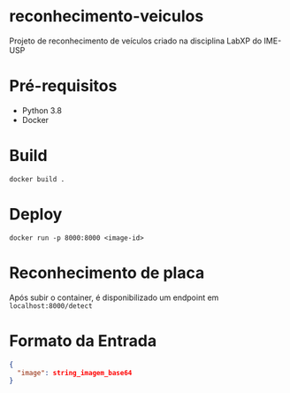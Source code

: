 # reconhecimento-veiculos
Projeto de reconhecimento de veículos criado na disciplina LabXP do IME-USP

# Pré-requisitos
- Python 3.8
- Docker

# Build

`docker build .`

# Deploy
`docker run -p 8000:8000 <image-id>`

# Reconhecimento de placa

Após subir o container, é disponibilizado um endpoint em `localhost:8000/detect`

# Formato da Entrada

```json
{
  "image": string_imagem_base64
}
```
